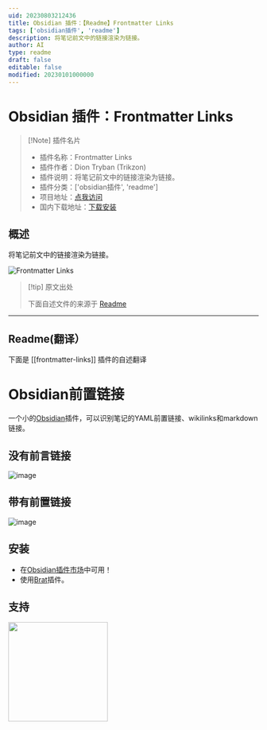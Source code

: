 ```yaml
---
uid: 20230803212436
title: Obsidian 插件：【Readme】Frontmatter Links
tags: ['obsidian插件', 'readme']
description: 将笔记前文中的链接渲染为链接。
author: AI
type: readme
draft: false
editable: false
modified: 20230101000000
---
```


# Obsidian 插件：Frontmatter Links

> [!Note] 插件名片
> - 插件名称：Frontmatter Links
> - 插件作者：Dion Tryban (Trikzon)
> - 插件说明：将笔记前文中的链接渲染为链接。
> - 插件分类：['obsidian插件', 'readme']
> - 项目地址：[点我访问](https://github.com/Trikzon/obsidian-frontmatter-links)
> - 国内下载地址：[下载安装](https://pkmer.cn/products/plugin/pluginMarket/?frontmatter-links)

## 概述

将笔记前文中的链接渲染为链接。

![Frontmatter Links](https://cdn.pkmer.cn/covers/frontmatter-links.png!pkmer)

> [!tip] 原文出处
> 
>下面自述文件的来源于 [Readme](https://ghproxy.net/https://raw.githubusercontent.com/Trikzon/obsidian-frontmatter-links/main/README.md)
> 

---

## Readme(翻译）

下面是 [[frontmatter-links]] 插件的自述翻译



# Obsidian前置链接
一个小的[Obsidian](https://obsidian.md/)插件，可以识别笔记的YAML前置链接、wikilinks和markdown链接。

## 没有前言链接
![image](https://user-images.githubusercontent.com/29845000/201154400-5578fd30-cdba-48e2-8904-3f3ce9533d10.png)

## 带有前置链接
![image](https://user-images.githubusercontent.com/29845000/201154480-00c71a82-12f4-450a-b00c-8d643b014b05.png)

## 安装
- 在[Obsidian插件市场](https://obsidian.md/plugins?id=frontmatter-links)中可用！
- 使用[Brat](https://github.com/TfTHacker/obsidian42-brat)插件。

## 支持
[<img src="https://user-images.githubusercontent.com/14358394/115450238-f39e8100-a21b-11eb-89d0-fa4b82cdbce8.png" width="200">](https://ko-fi.com/trikzon)



